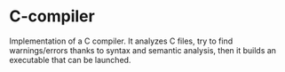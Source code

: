 # C-compiler
Implementation of a C compiler. It analyzes C files, try to find warnings/errors thanks to syntax and semantic analysis, then it builds an executable that can be launched.
